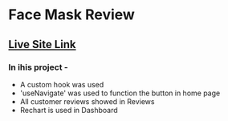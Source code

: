 # Face Mask Review

## [Live Site Link](https://ornate-panda-c5e694.netlify.app/)

### In ihis project -
* A custom hook was used
* 'useNavigate' was used to function the button in home page
* All customer reviews showed in Reviews
* Rechart is used in Dashboard